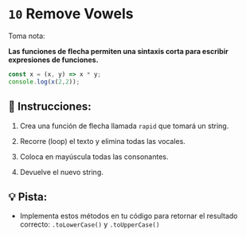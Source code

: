 # `10` Remove Vowels

Toma nota: 

**Las funciones de flecha permiten una sintaxis corta para escribir expresiones de funciones.**

```js
const x = (x, y) => x * y;
console.log(x(2,2));
```

## 📝 Instrucciones:

1. Crea una función de flecha llamada `rapid` que tomará un string.

2. Recorre (loop) el texto y elimina todas las vocales.

3. Coloca en mayúscula todas las consonantes.

4. Devuelve el nuevo string.

## 💡 Pista:

+ Implementa estos métodos en tu código para retornar el resultado correcto: `.toLowerCase()` y `.toUpperCase()`
